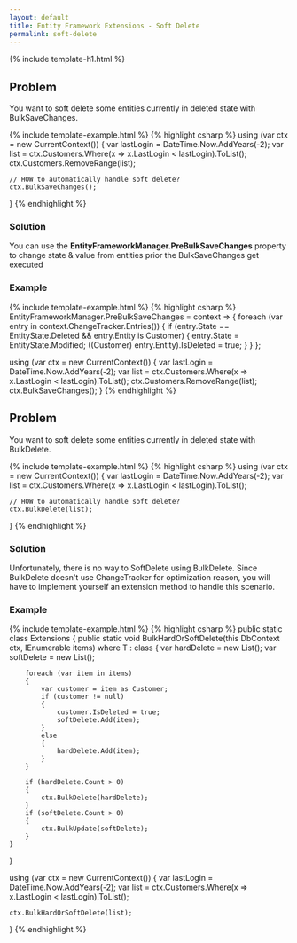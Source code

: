 ```yaml
---
layout: default
title: Entity Framework Extensions - Soft Delete
permalink: soft-delete
---
```


{% include template-h1.html %}

## Problem
You want to soft delete some entities currently in deleted state with BulkSaveChanges.

{% include template-example.html %} 
{% highlight csharp %}
using (var ctx = new CurrentContext())
{
    var lastLogin = DateTime.Now.AddYears(-2);
    var list = ctx.Customers.Where(x => x.LastLogin < lastLogin).ToList();
    ctx.Customers.RemoveRange(list);
    
    // HOW to automatically handle soft delete?
    ctx.BulkSaveChanges();
}
{% endhighlight %}

### Solution
You can use the **EntityFrameworkManager.PreBulkSaveChanges** property to change state & value from entities prior the BulkSaveChanges get executed

### Example

{% include template-example.html %} 
{% highlight csharp %}
EntityFrameworkManager.PreBulkSaveChanges = context =>
{
    foreach (var entry in context.ChangeTracker.Entries())
    {
        if (entry.State == EntityState.Deleted && entry.Entity is Customer)
        {
            entry.State = EntityState.Modified;
            ((Customer) entry.Entity).IsDeleted = true;
        }
    }
};

using (var ctx = new CurrentContext())
{
    var lastLogin = DateTime.Now.AddYears(-2);
    var list = ctx.Customers.Where(x => x.LastLogin < lastLogin).ToList();
    ctx.Customers.RemoveRange(list);
    ctx.BulkSaveChanges();
}
{% endhighlight %}

## Problem
You want to soft delete some entities currently in deleted state with BulkDelete.

{% include template-example.html %} 
{% highlight csharp %}
using (var ctx = new CurrentContext())
{
    var lastLogin = DateTime.Now.AddYears(-2);
    var list = ctx.Customers.Where(x => x.LastLogin < lastLogin).ToList();
    
    // HOW to automatically handle soft delete?
    ctx.BulkDelete(list);
}
{% endhighlight %}

### Solution
Unfortunately, there is no way to SoftDelete using BulkDelete. Since BulkDelete doesn't use ChangeTracker for optimization reason, you will have to implement yourself an extension method to handle this scenario.

### Example

{% include template-example.html %} 
{% highlight csharp %}
public static class Extensions
{
    public static void BulkHardOrSoftDelete<T>(this DbContext ctx, IEnumerable<T> items) where T : class
    {
        var hardDelete = new List<T>();
        var softDelete = new List<T>();

        foreach (var item in items)
        {
            var customer = item as Customer;
            if (customer != null)
            {
                customer.IsDeleted = true;
                softDelete.Add(item);
            }
            else
            {
                hardDelete.Add(item);
            }
        }

        if (hardDelete.Count > 0)
        {
            ctx.BulkDelete(hardDelete);
        }
        if (softDelete.Count > 0)
        {
            ctx.BulkUpdate(softDelete);
        }
    }
}

using (var ctx = new CurrentContext())
{
	var lastLogin = DateTime.Now.AddYears(-2);
	var list = ctx.Customers.Where(x => x.LastLogin < lastLogin).ToList();

	ctx.BulkHardOrSoftDelete(list);
}
{% endhighlight %}

